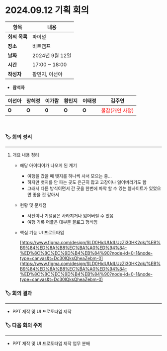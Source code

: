 # 2024.09.12 기획 회의

| **항목**    | **내용**        |
|-----------|---------------|
| **회의 목록** | 파이널           |
| **장소**    | 비트캠프          |
| **날짜**    | 2024년 9월 12일  |
| **시간**    | 17:00 ~ 18:00 |
| **작성자**   | 황민지, 이선아      |

- **참석자**

| **이선아** | **장혜정** | **이가람** | **황민지** | **이태정** | **김주연**                            |
|---------|---------|---------|---------|---------|------------------------------------|
| **O**       | **O**       | **0**   | **O**       | **O**       | <span style="color: red">불참(개인 사정)</span> |

<br>

### 🏷️ 회의 정리

---

1. 개요 내용 정리
    - 해당 아이디어가 나오게 된 계기
        - 여행을 갔을 때 뱃지를 하나씩 사서 모으는 중…
        - 하지만 뱃지를 안 파는 곳도 은근히 많고 고장이나 잃어버리기도 함
        - 그래서 다른 방식이면서 간 곳을 한번에 파악 할 수 있는 웹사이트가 있었으면 좋을 것 같아서
    - 현황 및 문제점
        - 사진이나 기념품은 사라지거나 잃어버릴 수 있음
        - 여행 기록 어플은 대부분 블로그 형식임
    - 핵심 기능 UI 프로토타입

      [https://www.figma.com/design/SLD0HidUUdLUzZi30HK2qk/%EB%B9%84%ED%8A%B8%EC%BA%A0%ED%94%84-%ED%8C%8C%EC%9D%B4%EB%84%90?node-id=0-1&node-type=canvas&t=Dc30lQksQheaZebm-0](https://www.figma.com/design/SLD0HidUUdLUzZi30HK2qk/%EB%B9%84%ED%8A%B8%EC%BA%A0%ED%94%84-%ED%8C%8C%EC%9D%B4%EB%84%90?node-id=0-1&node-type=canvas&t=Dc30lQksQheaZebm-0)


### 🏷️ 회의 결과

---

- PPT 제작 및 UI 프로토타입 제작
   

### 🏷️ 다음 회의 주제

---

- PPT 제작 및 UI 프로토타입 제작 업무 분배